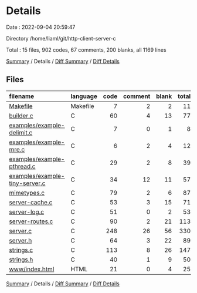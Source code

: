 # Details

Date : 2022-09-04 20:59:47

Directory /home/liaml/git/http-client-server-c

Total : 15 files,  902 codes, 67 comments, 200 blanks, all 1169 lines

[Summary](results.md) / Details / [Diff Summary](diff.md) / [Diff Details](diff-details.md)

## Files
| filename | language | code | comment | blank | total |
| :--- | :--- | ---: | ---: | ---: | ---: |
| [Makefile](/Makefile) | Makefile | 7 | 2 | 2 | 11 |
| [builder.c](/builder.c) | C | 60 | 4 | 13 | 77 |
| [examples/example-delimit.c](/examples/example-delimit.c) | C | 7 | 0 | 1 | 8 |
| [examples/example-mre.c](/examples/example-mre.c) | C | 6 | 2 | 4 | 12 |
| [examples/example-pthread.c](/examples/example-pthread.c) | C | 29 | 2 | 8 | 39 |
| [examples/example-tiny-server.c](/examples/example-tiny-server.c) | C | 34 | 12 | 11 | 57 |
| [mimetypes.c](/mimetypes.c) | C | 79 | 2 | 6 | 87 |
| [server-cache.c](/server-cache.c) | C | 53 | 3 | 15 | 71 |
| [server-log.c](/server-log.c) | C | 51 | 0 | 2 | 53 |
| [server-routes.c](/server-routes.c) | C | 90 | 2 | 21 | 113 |
| [server.c](/server.c) | C | 248 | 26 | 56 | 330 |
| [server.h](/server.h) | C | 64 | 3 | 22 | 89 |
| [strings.c](/strings.c) | C | 113 | 8 | 26 | 147 |
| [strings.h](/strings.h) | C | 40 | 1 | 9 | 50 |
| [www/index.html](/www/index.html) | HTML | 21 | 0 | 4 | 25 |

[Summary](results.md) / Details / [Diff Summary](diff.md) / [Diff Details](diff-details.md)